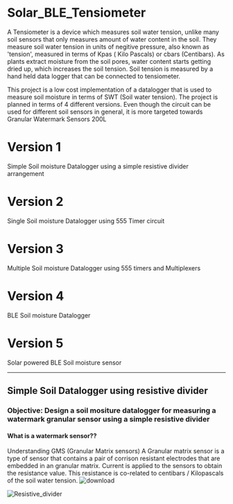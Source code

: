 # Solar_BLE_Tensiometer

A Tensiometer is a device which measures soil water tension, unlike many soil sensors that only measures amount of water content in the soil. They measure soil water tension in units of negitive pressure, also known as 'tension', measured in terms of Kpas ( Kilo Pascals) or cbars (Centibars). As plants extract moisture from the soil pores, water content starts getting dried up, which increases the soil tension. Soil tension is measured by a hand held data logger that can be connected to tensiometer.

This project is a low cost implementation of a datalogger that is used to measure soil moisture in terms of SWT (Soil water tension). The project is planned in terms of 4 different versions. Even though the circuit can be used for different soil sensors in general, it is more targeted towards Granular Watermark Sensors 200L

# Version 1
Simple Soil moisture Datalogger using a simple resistive divider arrangement

# Version 2
Single Soil moisture Datalogger using 555 Timer circuit

# Version 3
Multiple Soil moisture Datalogger using 555 timers and Multiplexers

# Version 4
BLE Soil moisture Datalogger

# Version 5
Solar powered BLE Soil moisture sensor

------------------------------------------------------------------------------------------------------------------------------------------------------------

## Simple Soil Datalogger using resistive divider
### Objective: Design a soil mositure datalogger for measuring a watermark granular sensor using a simple resistive divider 

#### What is a watermark sensor??
Understanding GMS (Granular Matrix sensors)
A Granular matrix sensor is a type of sensor that contains a pair of corrison resistant electrodes that are embedded in an granular matrix. Current is applied to 
the sensors to obtain the resistance value. This resistance is co-related to centibars / Kilopascals of the soil water tension.
![download](https://user-images.githubusercontent.com/26503600/169240719-eefdddde-653b-4b35-84c0-3f19a839385d.jpg)




![Resistive_divider](https://user-images.githubusercontent.com/26503600/169237215-787583b4-245c-4cd4-b6ff-db79e823348d.png)




